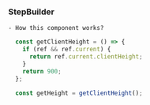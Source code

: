 ### StepBuilder

    - How this component works?

```.js
  const getClientHeight = () => {
    if (ref && ref.current) {
      return ref.current.clientHeight;
    }
    return 900;
  };

  const getHeight = getClientHeight();
```
